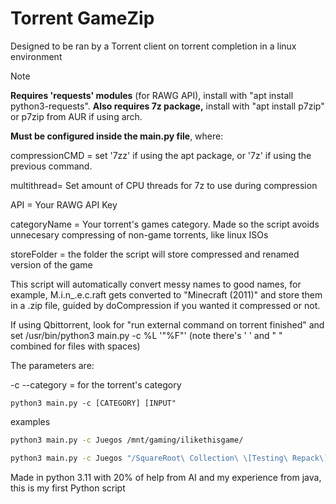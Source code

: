 # Torrent GameZip
Designed to be ran by a Torrent client on torrent completion in a linux environment
> [!NOTE]
> **Requires 'requests' modules** (for RAWG API), install with "apt install python3-requests". **Also requires 7z package,** install with "apt install p7zip" or p7zip from AUR if using arch.

**Must be configured inside the main.py file**, where:

compressionCMD = set '7zz' if using the apt package, or '7z' if using the previous command.

multithread= Set amount of CPU threads for 7z to use during compression

API = Your RAWG API Key

categoryName = Your torrent's games category. Made so the script avoids unnecesary compressing of non-game torrents, like linux ISOs

storeFolder = the folder the script will store compressed and renamed version of the game

This script will automatically convert messy names to good names, for example, M.i.n_.e.c.raft gets converted to "Minecraft (2011)" and store them in a .zip file, guided by doCompression if you wanted it compressed or not.


If using Qbittorrent, look for "run external command on torrent finished" and set /usr/bin/python3 main.py -c %L '"%F"' (note there's ' ' and " " combined for files with spaces)

The parameters are:

-c --category = for the torrent's category
```
python3 main.py -c [CATEGORY] [INPUT"
```

examples
```bash
python3 main.py -c Juegos /mnt/gaming/ilikethisgame/

python3 main.py -c Juegos "/SquareRoot\ Collection\ \[Testing\ Repack\]/"
```

Made in python 3.11 with 20% of help from AI and my experience from java, this is my first Python script
